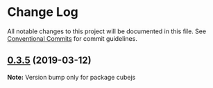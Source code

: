 # Change Log

All notable changes to this project will be documented in this file.
See [Conventional Commits](https://conventionalcommits.org) for commit guidelines.

## [0.3.5](https://github.com/statsbotco/cube.js/compare/v0.3.4...v0.3.5) (2019-03-12)

**Note:** Version bump only for package cubejs
